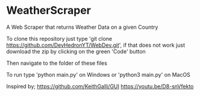 # WeatherScraper
A Web Scraper that returns Weather Data on a given Country

To clone this repository just type 'git clone https://github.com/DevHedronYT/WebDev.git', if that does not work just download the zip by clicking on the green 'Code' button

Then navigate to the folder of these files

To run type 'python main.py' on Windows or 'python3 main.py' on MacOS

Inspired by; 
https://github.com/KeithGalli/GUI
https://youtu.be/D8-snVfekto
